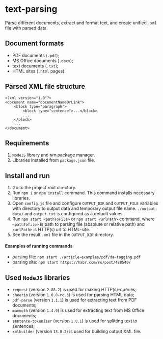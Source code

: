 # text-parsing
Parse different documents, extract and format text, and create unified `.xml` file with parsed data.

## Document formats
- PDF documents (`.pdf`);
- MS Office documents (`.docx`);
- text documents (`.txt`);
- HTML sites (`.html` pages).

## Parsed XML file structure
    <?xml version="1.0"?>
    <document name="documentNameOrLink">
        <block type="paragraph">
            <block type="sentence">...</block>
            ...
        </block>
        ...
    </document>

## Requirements
1. `NodeJS` library and `NPM` package manager.
2. Libraries installed from `package.json` file.

## Install and run
1. Go to the project root directory.
2. Run `npm i` or `npm install` command. This command installs necessary libraries.
3. Open `config.js` file and configure `OUTPUT_DIR` and `OUTPUT_FILE` variables with directory to output data and temporary
output file name. `./output-data/` and `output.txt` is configured as a default values.
4. Run `npm start <pathToFile>` or `npm start <urlPath>` command, where `<pathTofile>` is path to parsing file
(absolute or relative path) and `<urlPath>` is HTTP(s) url to HTML-site.
5. See the result `.xml` file in the `OUTPUT_DIR` directory.

#### Examples of running commands
- parsing file: `npm start ./article-examples/pdf/da-tagging.pdf`
- parsing site: `npm start https://habr.com/ru/post/488540/`

## Used `NodeJS` libraries
- `request` (version `2.88.2`) is used for making HTTP(s)-queries;
- `cheerio` (version `1.0.0-rc.3`) is used for parsing HTML data;
- `pdf-parse` (version `1.1.1`) is used for extracting text from PDF documents;
- `mammoth` (version `1.4.9`) is used for extracting text from MS Office documents;
- `sentence-tokenizer` (version `1.0.1`) is used for splitting text to sentences;
- `xmlbuilder` (version `13.0.2`) is used for building output XML file.

 
